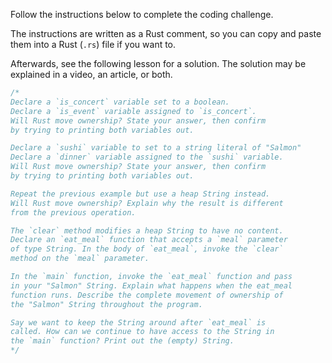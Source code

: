 Follow the instructions below to complete the coding challenge.

The instructions are written as a Rust comment, so you can copy and paste them into a Rust (`.rs`) file if you want to.

Afterwards, see the following lesson for a solution. The solution may be explained in a video, an article, or both.

```rust
/*
Declare a `is_concert` variable set to a boolean.
Declare a `is_event` variable assigned to `is_concert`.
Will Rust move ownership? State your answer, then confirm
by trying to printing both variables out.

Declare a `sushi` variable to set to a string literal of "Salmon"
Declare a `dinner` variable assigned to the `sushi` variable.
Will Rust move ownership? State your answer, then confirm
by trying to printing both variables out.

Repeat the previous example but use a heap String instead.
Will Rust move ownership? Explain why the result is different
from the previous operation.

The `clear` method modifies a heap String to have no content.
Declare an `eat_meal` function that accepts a `meal` parameter
of type String. In the body of `eat_meal`, invoke the `clear`
method on the `meal` parameter.

In the `main` function, invoke the `eat_meal` function and pass
in your "Salmon" String. Explain what happens when the eat_meal
function runs. Describe the complete movement of ownership of
the "Salmon" String throughout the program.

Say we want to keep the String around after `eat_meal` is
called. How can we continue to have access to the String in
the `main` function? Print out the (empty) String.
*/

```
